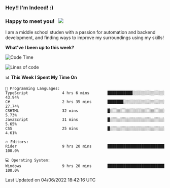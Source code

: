 ### Hey!! I'm Indeed! :) 

### Happy to meet you! &nbsp; ![](https://visitor-badge.glitch.me/badge?page_id=Indeedornot.Indeedornot)

I am a middle school studen with a passion for automation and backend development, and finding ways to improve my surroundings using my skills!

**What've I been up to this week?** 

<!--START_SECTION:waka-->
![Code Time](http://img.shields.io/badge/Code%20Time-0%20secs-blue)

![Lines of code](https://img.shields.io/badge/From%20Hello%20World%20I%27ve%20Written-795%20Thousand%20lines%20of%20code-blue)

📊 **This Week I Spent My Time On** 

```text
💬 Programming Languages: 
TypeScript               4 hrs 6 mins        ███████████░░░░░░░░░░░░░░   43.94% 
C#                       2 hrs 35 mins       ███████░░░░░░░░░░░░░░░░░░   27.74% 
CSHTML                   32 mins             █░░░░░░░░░░░░░░░░░░░░░░░░   5.73% 
JavaScript               31 mins             █░░░░░░░░░░░░░░░░░░░░░░░░   5.65% 
CSS                      25 mins             █░░░░░░░░░░░░░░░░░░░░░░░░   4.61%

🔥 Editors: 
Rider                    9 hrs 20 mins       █████████████████████████   100.0%

💻 Operating System: 
Windows                  9 hrs 20 mins       █████████████████████████   100.0%

```


 Last Updated on 04/06/2022 18:42:16 UTC
<!--END_SECTION:waka-->
